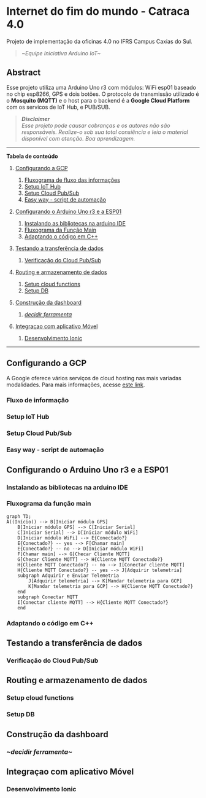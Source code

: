 
# Internet do fim do mundo - Catraca 4.0

Projeto de implementação da oficinas 4.0 no IFRS Campus Caxias do Sul.
>*~Equipe Iniciativa Arduino IoT~*

## Abstract
Esse projeto utiliza uma Arduino Uno r3 com módulos: WiFi esp01 baseado no chip esp8266, GPS e dois botões. O protocolo de transmissão utilizado é o **Mosquito (MQTT)**  e o host para o backend é a **Google Cloud Platform** com os servicos de IoT Hub, e PUB/SUB.

>***Disclaimer***  
*Esse projeto pode causar cobranças e os autores não são responsáveis. Realize-o sob sua total consiência e leia o material disponível com atenção. Boa aprendizagem.*

---
**Tabela de conteúdo**

1. [Configurando a GCP](#configurando-a-gcp)
    
    1. [Fluxograma de fluxo das informações]()
    2. [Setup IoT Hub]()
    3. [Setup Cloud Pub/Sub]()
    4. [Easy way - script de automação]()

2. [Configurando o Arduino Uno r3 e a ESP01]()

    1. [Instalando as bibliotecas na arduino IDE]()
    2. [Fluxograma da Função Main](#fluxograma-da-função-main)
    3. [Adaptando o código em C++]()

3. [Testando a transferência de dados]()

    1. [Verificação do Cloud Pub/Sub]()

4. [Routing e armazenamento de dados]()

    1. [Setup cloud functions]()
    2. [Setup DB]()

5. [Construção da dashboard]()

    1. [*decidir ferramenta*]()

6. [Integraçao com aplicativo Móvel]()

    1. [Desenvolvimento Ionic]()
---

## Configurando a GCP

A Google oferece vários serviços de cloud hosting nas mais variadas modalidades. Para mais informações, acesse [este link](https://cloud.google.com/free/docs/gcp-free-tier#free-tier).

### Fluxo de informação

### Setup IoT Hub

### Setup Cloud Pub/Sub

### Easy way - script de automação

## Configurando o Arduino Uno r3 e a ESP01

### Instalando as bibliotecas na arduino IDE

### Fluxograma da função main
```mermaid
graph TD;
A((Início)) --> B[Iniciar módulo GPS]
    B[Iniciar módulo GPS] --> C[Iniciar Serial]
    C[Iniciar Serial] --> D[Iniciar módulo WiFi]
    D[Iniciar módulo WiFi] --> E{Conectado?} 
    E{Conectado?} -- yes --> F[Chamar main]
    E{Conectado?} -- no --> D[Iniciar módulo WiFi]
    F[Chamar main] --> G[Checar Cliente MQTT]
    G[Checar Cliente MQTT] --> H{Cliente MQTT Conectado?}
    H{Cliente MQTT Conectado?} -- no --> I[Conectar cliente MQTT]
    H{Cliente MQTT Conectado?} -- yes --> J[Adquirir telemetria]
    subgraph Adquirir e Enviar Telemetria
        J[Adquirir telemetria] --> K[Mandar telemetria para GCP]
        K[Mandar telemetria para GCP] --> H{Cliente MQTT Conectado?}
    end
    subgraph Conectar MQTT
    I[Conectar cliente MQTT] --> H{Cliente MQTT Conectado?}
    end
```
### Adaptando o código em C++

## Testando a transferência de dados

### Verificação do Cloud Pub/Sub

## Routing e armazenamento de dados

### Setup cloud functions

### Setup DB

## Construção da dashboard

### *~decidir ferramenta~*

## Integraçao com aplicativo Móvel

### Desenvolvimento Ionic
   
    
